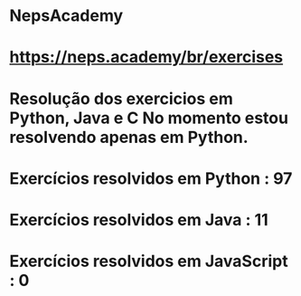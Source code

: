 # NepsAcademy
# https://neps.academy/br/exercises 
# Resolução dos exercicios em Python, Java e C No momento estou resolvendo apenas em Python.
# Exercícios resolvidos em Python : 97
# Exercícios resolvidos em Java : 11
# Exercícios resolvidos em JavaScript : 0
